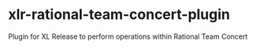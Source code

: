 # xlr-rational-team-concert-plugin
Plugin for XL Release to perform operations within Rational Team Concert
